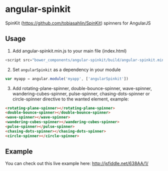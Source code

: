 angular-spinkit
===============

SpinKit (https://github.com/tobiasahlin/SpinKit) spinners for AngularJS


## Usage
1. Add angular-spinkit.min.js to your main file (index.html)
  ```javascript
  <script src="bower_components/angular-spinkit/build/angular-spinkit.min.js"></script>
  ```

2. Set `angularSpinkit` as a dependency in your module
  ```javascript
  var myapp = angular.module('myapp', ['angularSpinkit'])
  ```

3. Add rotating-plane-spinner, double-bounce-spinner, wave-spinner, wandering-cubes-spinner, pulse-spinner, chasing-dots-spinner or circle-spinner directive to the wanted element, example:
  ```html
  <rotating-plane-spinner></rotating-plane-spinner>
<double-bounce-spinner></double-bounce-spinner>
<wave-spinner></wave-spinner>
<wandering-cubes-spinner></wandering-cubes-spinner>
<pulse-spinner></pulse-spinner>
<chasing-dots-spinner></chasing-dots-spinner>
<circle-spinner></circle-spinner>
  ```


## Example
You can check out this live example here: http://jsfiddle.net/638AA/1/
